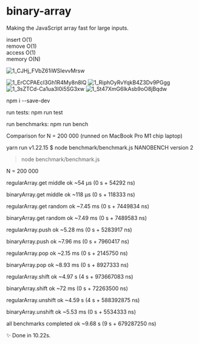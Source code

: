 # binary-array

Making the JavaScript array fast for large inputs.

insert O(1)  
remove O(1)  
access O(1)  
memory O(N)

![1_CJHj_FVbZ61iWSIevvMrsw](https://user-images.githubusercontent.com/88512646/189848001-5274f5bf-200d-46e3-80df-25c5718bfc4a.gif)

![1_ErCCPAEcI3Gh1R4My8n8lQ](https://user-images.githubusercontent.com/88512646/189848214-2e149311-6074-41ad-ab15-669c61a2298f.png)
![1_RiphOyRvYqkB4Z3Dv9PGgg](https://user-images.githubusercontent.com/88512646/189848227-c44ba7c9-c720-465d-bac9-5cfc76b47001.png)
![1_3sZTCd-Ca1ua3I0i5SG3xw](https://user-images.githubusercontent.com/88512646/189848250-d4ae2333-93c4-411c-94e7-66dbf6e9794d.png)
![1_St47XmG6lkAsb9oO8jBqdw](https://user-images.githubusercontent.com/88512646/189848282-876398a4-72f6-420a-a2b9-3a8d46c0bafa.png)

npm i --save-dev

run tests:
npm run test

run benchmarks:
npm run bench

Comparison for N = 200 000 (runned on MacBook Pro M1 chip laptop)

yarn run v1.22.15
$ node benchmark/benchmark.js
NANOBENCH version 2
> node benchmark/benchmark.js

N = 200 000
 
regularArray.get middle
ok ~54 μs (0 s + 54292 ns)

binaryArray.get middle
ok ~118 μs (0 s + 118333 ns)

regularArray.get random
ok ~7.45 ms (0 s + 7449834 ns)

binaryArray.get random
ok ~7.49 ms (0 s + 7489583 ns)

regularArray.push
ok ~5.28 ms (0 s + 5283917 ns)

binaryArray.push
ok ~7.96 ms (0 s + 7960417 ns)

regularArray.pop
ok ~2.15 ms (0 s + 2145750 ns)

binaryArray.pop
ok ~8.93 ms (0 s + 8927333 ns)

regularArray.shift
ok ~4.97 s (4 s + 973667083 ns)

binaryArray.shift
ok ~72 ms (0 s + 72263500 ns)

regularArray.unshift
ok ~4.59 s (4 s + 588392875 ns)

binaryArray.unshift
ok ~5.53 ms (0 s + 5534333 ns)

all benchmarks completed
ok ~9.68 s (9 s + 679287250 ns)

✨  Done in 10.22s.

